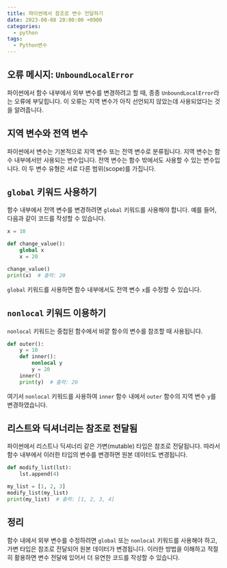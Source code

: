 ```yaml
---
title: 파이썬에서 참조로 변수 전달하기
date: 2023-08-08 20:00:00 +0900
categories:
  - python
tags:
  - Python변수
---
```


## 오류 메시지: `UnboundLocalError`

파이썬에서 함수 내부에서 외부 변수를 변경하려고 할 때, 종종 `UnboundLocalError`라는 오류에 부딪힙니다. 이 오류는 지역 변수가 아직 선언되지 않았는데 사용되었다는 것을 알려줍니다.

## 지역 변수와 전역 변수

파이썬에서 변수는 기본적으로 지역 변수 또는 전역 변수로 분류됩니다. 지역 변수는 함수 내부에서만 사용되는 변수입니다. 전역 변수는 함수 밖에서도 사용할 수 있는 변수입니다. 이 두 변수 유형은 서로 다른 범위(scope)를 가집니다.

## `global` 키워드 사용하기

함수 내부에서 전역 변수를 변경하려면 `global` 키워드를 사용해야 합니다. 예를 들어, 다음과 같이 코드를 작성할 수 있습니다.

```python
x = 10

def change_value():
    global x
    x = 20

change_value()
print(x)  # 출력: 20
```

`global` 키워드를 사용하면 함수 내부에서도 전역 변수 `x`를 수정할 수 있습니다.

## `nonlocal` 키워드 이용하기

`nonlocal` 키워드는 중첩된 함수에서 바깥 함수의 변수를 참조할 때 사용됩니다.

```python
def outer():
    y = 10
    def inner():
        nonlocal y
        y = 20
    inner()
    print(y)  # 출력: 20
```

여기서 `nonlocal` 키워드를 사용하여 `inner` 함수 내에서 `outer` 함수의 지역 변수 `y`를 변경하였습니다.

## 리스트와 딕셔너리는 참조로 전달됨

파이썬에서 리스트나 딕셔너리 같은 가변(mutable) 타입은 참조로 전달됩니다. 따라서 함수 내부에서 이러한 타입의 변수를 변경하면 원본 데이터도 변경됩니다.

```python
def modify_list(lst):
    lst.append(4)

my_list = [1, 2, 3]
modify_list(my_list)
print(my_list)  # 출력: [1, 2, 3, 4]
```

## 정리

함수 내에서 외부 변수를 수정하려면 `global` 또는 `nonlocal` 키워드를 사용해야 하고, 가변 타입은 참조로 전달되어 원본 데이터가 변경됩니다. 이러한 방법을 이해하고 적절히 활용하면 변수 전달에 있어서 더 유연한 코드를 작성할 수 있습니다.
